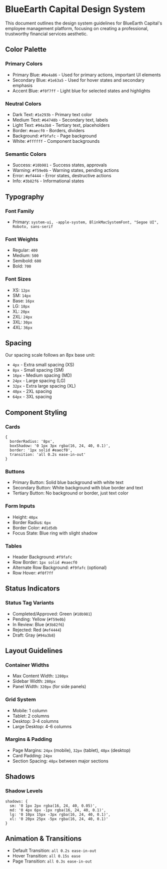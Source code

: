 # BlueEarth Capital Design System

This document outlines the design system guidelines for BlueEarth Capital's employee management platform, focusing on creating a professional, trustworthy financial services aesthetic.

## Color Palette

### Primary Colors
- Primary Blue: `#0e4a86` - Used for primary actions, important UI elements
- Secondary Blue: `#1e63a5` - Used for hover states and secondary emphasis
- Accent Blue: `#f0f7ff` - Light blue for selected states and highlights

### Neutral Colors
- Dark Text: `#1e293b` - Primary text color
- Medium Text: `#64748b` - Secondary text, labels
- Light Text: `#94a3b8` - Tertiary text, placeholders
- Border: `#eaecf0` - Borders, dividers
- Background: `#f9fafc` - Page background
- White: `#ffffff` - Component backgrounds

### Semantic Colors
- Success: `#10b981` - Success states, approvals
- Warning: `#f59e0b` - Warning states, pending actions
- Error: `#ef4444` - Error states, destructive actions
- Info: `#3b82f6` - Informational states

## Typography

### Font Family
- Primary: `system-ui, -apple-system, BlinkMacSystemFont, "Segoe UI", Roboto, sans-serif`

### Font Weights
- Regular: `400`
- Medium: `500`
- Semibold: `600`
- Bold: `700`

### Font Sizes
- XS: `12px`
- SM: `14px`
- Base: `16px`
- LG: `18px`
- XL: `20px`
- 2XL: `24px`
- 3XL: `30px`
- 4XL: `36px`

## Spacing

Our spacing scale follows an 8px base unit:
- `4px` - Extra small spacing (XS)
- `8px` - Small spacing (SM)
- `16px` - Medium spacing (MD)
- `24px` - Large spacing (LG)
- `32px` - Extra large spacing (XL)
- `48px` - 2XL spacing
- `64px` - 3XL spacing

## Component Styling

### Cards
```
{
  borderRadius: '8px',
  boxShadow: '0 1px 3px rgba(16, 24, 40, 0.1)',
  border: '1px solid #eaecf0',
  transition: 'all 0.2s ease-in-out'
}
```

### Buttons
- Primary Button: Solid blue background with white text
- Secondary Button: White background with blue border and text
- Tertiary Button: No background or border, just text color

### Form Inputs
- Height: `40px`
- Border Radius: `6px`
- Border Color: `#d1d5db`
- Focus State: Blue ring with slight shadow

### Tables
- Header Background: `#f9fafc`
- Row Border: `1px solid #eaecf0`
- Alternate Row Background: `#f9fafc` (optional)
- Row Hover: `#f0f7ff`

## Status Indicators

### Status Tag Variants
- Completed/Approved: Green (`#10b981`)
- Pending: Yellow (`#f59e0b`)
- In Review: Blue (`#3b82f6`)
- Rejected: Red (`#ef4444`)
- Draft: Gray (`#94a3b8`)

## Layout Guidelines

### Container Widths
- Max Content Width: `1280px`
- Sidebar Width: `280px`
- Panel Width: `320px` (for side panels)

### Grid System
- Mobile: 1 column
- Tablet: 2 columns
- Desktop: 3-4 columns
- Large Desktop: 4-6 columns

### Margins & Padding
- Page Margins: `24px` (mobile), `32px` (tablet), `48px` (desktop)
- Card Padding: `24px`
- Section Spacing: `48px` between major sections

## Shadows

### Shadow Levels
```
shadows: {
  sm: '0 1px 2px rgba(16, 24, 40, 0.05)',
  md: '0 4px 6px -1px rgba(16, 24, 40, 0.1)',
  lg: '0 10px 15px -3px rgba(16, 24, 40, 0.1)',
  xl: '0 20px 25px -5px rgba(16, 24, 40, 0.1)'
}
```

## Animation & Transitions

- Default Transition: `all 0.2s ease-in-out`
- Hover Transition: `all 0.15s ease`
- Page Transition: `all 0.3s ease-in-out`